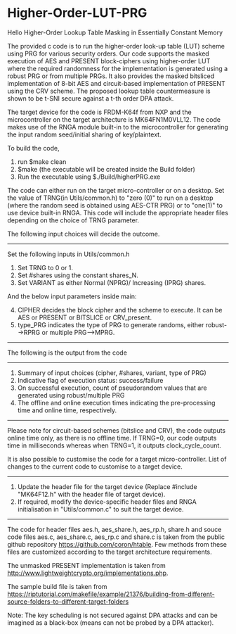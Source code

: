# Higher-Order-LUT-PRG
Hello
Higher-Order Lookup Table Masking in Essentially Constant Memory

The provided c code is to run the higher-order look-up table (LUT) scheme using PRG for various security orders. 
Our code supports the masked execution of AES and PRESENT block-ciphers using higher-order LUT where the required randomness for the implementation is generated using a robust PRG or from multiple PRGs. It also provides the masked bitsliced implementation of 8-bit AES and circuit-based implementation of PRESENT using the CRV scheme. 
The proposed lookup table countermeasure is shown to be t-SNI secure against a t-th order DPA attack.

The target device for the code is FRDM-K64f from NXP and the microcontroller on the target architecture is MK64FN1M0VLL12.  The code makes use of the RNGA module built-in to the microcontroller for generating the input random seed/initial sharing of key/plaintext.

To build the code, 
1. run $make clean 
2. $make (the executable will be created inside the Build folder) 
3. Run the executable using $./Build/higherPRG.exe

The code can either run on the target micro-controller or on a desktop. Set the value of TRNG(in Utils/common.h) to "zero (0)" to run on a desktop (where the random seed is obtained using AES-CTR PRG) or to "one(1)" to use device built-in RNGA. This code will include the appropriate header files depending on the choice of TRNG parameter. 

The following input choices will decide the outcome.
*************************************************************
Set the following inputs in Utils/common.h

1. Set TRNG to 0 or 1. 
2. Set #shares using the constant shares_N.
3. Set VARIANT as either Normal (NPRG)/ Increasing (IPRG) shares.

And the below input parameters inside main:

4. CIPHER decides the block cipher and the scheme to execute. It can be AES or PRESENT or BITSLICE or CRV_present.
5. type_PRG indicates the type of PRG to generate randoms, either robust-->RPRG or multiple PRG-->MPRG.

*************************************************************

The following is the output from the code
*************************************************************

1. Summary of input choices (cipher, #shares, variant, type of PRG)
2. Indicative flag of execution status: success/failure
3. On successful execution, count of pseudorandom values that are generated using robust/multiple PRG
4. The offline and online execution times indicating the pre-processing time and online time, respectively.
*************************************************************

Please note for circuit-based schemes (bitslice and CRV), the code outputs online time only, as there is no offline time. If TRNG=0, our code outputs time in milliseconds whereas when TRNG=1, it outputs clock_cycle_count. 

It is also possible to customise the code for a target micro-controller. List of changes to the current code to customise to a target device.

*************************************************************
1. Update the header file for the target device (Replace #include "MK64F12.h" with the header file of target device).
2. If required, modify the device-specific header files and RNGA initialisation in "Utils/common.c"  to suit the target device. 
*************************************************************

The code for header files aes.h, aes_share.h, aes_rp.h, share.h and souce code files aes.c, aes_share.c, aes_rp.c and share.c is taken from the public github repository https://github.com/coron/htable. Few methods from these files are customized according to the target architecture requirements.

The unmasked PRESENT implementation is taken from http://www.lightweightcrypto.org/implementations.php. 

The sample build file is taken from https://riptutorial.com/makefile/example/21376/building-from-different-source-folders-to-different-target-folders 

Note:
The key scheduling is not secured against DPA attacks and can be imagined as a black-box (means can not be probed by a DPA attacker).





